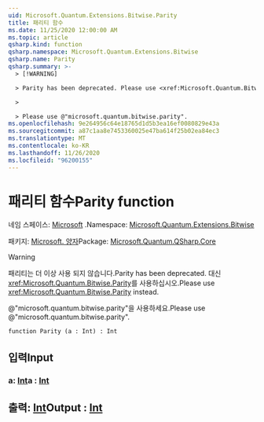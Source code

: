 ```yaml
---
uid: Microsoft.Quantum.Extensions.Bitwise.Parity
title: 패리티 함수
ms.date: 11/25/2020 12:00:00 AM
ms.topic: article
qsharp.kind: function
qsharp.namespace: Microsoft.Quantum.Extensions.Bitwise
qsharp.name: Parity
qsharp.summary: >-
  > [!WARNING]

  > Parity has been deprecated. Please use <xref:Microsoft.Quantum.Bitwise.Parity> instead.

  >

  > Please use @"microsoft.quantum.bitwise.parity".
ms.openlocfilehash: 9e264956c64e18765d1d5b3ea16ef0080829e43a
ms.sourcegitcommit: a87c1aa8e7453360025e47ba614f25b02ea84ec3
ms.translationtype: MT
ms.contentlocale: ko-KR
ms.lasthandoff: 11/26/2020
ms.locfileid: "96200155"
---
```

# <a name="parity-function"></a><span data-ttu-id="a4c0a-102">패리티 함수</span><span class="sxs-lookup"><span data-stu-id="a4c0a-102">Parity function</span></span>

<span data-ttu-id="a4c0a-103">네임 스페이스: [Microsoft](xref:Microsoft.Quantum.Extensions.Bitwise) .</span><span class="sxs-lookup"><span data-stu-id="a4c0a-103">Namespace: [Microsoft.Quantum.Extensions.Bitwise](xref:Microsoft.Quantum.Extensions.Bitwise)</span></span>

<span data-ttu-id="a4c0a-104">패키지: [Microsoft. 양자](https://nuget.org/packages/Microsoft.Quantum.QSharp.Core)</span><span class="sxs-lookup"><span data-stu-id="a4c0a-104">Package: [Microsoft.Quantum.QSharp.Core](https://nuget.org/packages/Microsoft.Quantum.QSharp.Core)</span></span>


> [!WARNING]
> <span data-ttu-id="a4c0a-105">패리티는 더 이상 사용 되지 않습니다.</span><span class="sxs-lookup"><span data-stu-id="a4c0a-105">Parity has been deprecated.</span></span> <span data-ttu-id="a4c0a-106">대신 <xref:Microsoft.Quantum.Bitwise.Parity>를 사용하십시오.</span><span class="sxs-lookup"><span data-stu-id="a4c0a-106">Please use <xref:Microsoft.Quantum.Bitwise.Parity> instead.</span></span>
>
> <span data-ttu-id="a4c0a-107">@"microsoft.quantum.bitwise.parity"을 사용하세요.</span><span class="sxs-lookup"><span data-stu-id="a4c0a-107">Please use @"microsoft.quantum.bitwise.parity".</span></span>



```qsharp
function Parity (a : Int) : Int
```


## <a name="input"></a><span data-ttu-id="a4c0a-108">입력</span><span class="sxs-lookup"><span data-stu-id="a4c0a-108">Input</span></span>

### <a name="a--int"></a><span data-ttu-id="a4c0a-109">a: [Int](xref:microsoft.quantum.lang-ref.int)</span><span class="sxs-lookup"><span data-stu-id="a4c0a-109">a : [Int](xref:microsoft.quantum.lang-ref.int)</span></span>





## <a name="output--int"></a><span data-ttu-id="a4c0a-110">출력: [Int](xref:microsoft.quantum.lang-ref.int)</span><span class="sxs-lookup"><span data-stu-id="a4c0a-110">Output : [Int](xref:microsoft.quantum.lang-ref.int)</span></span>


